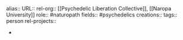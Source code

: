 alias::
URL::
rel-org:: [[Psychedelic Liberation Collective]], [[Naropa University]] 
role:: #naturopath 
fields:: #psychedelics 
creations:: 
tags:: person
rel-projects::


-